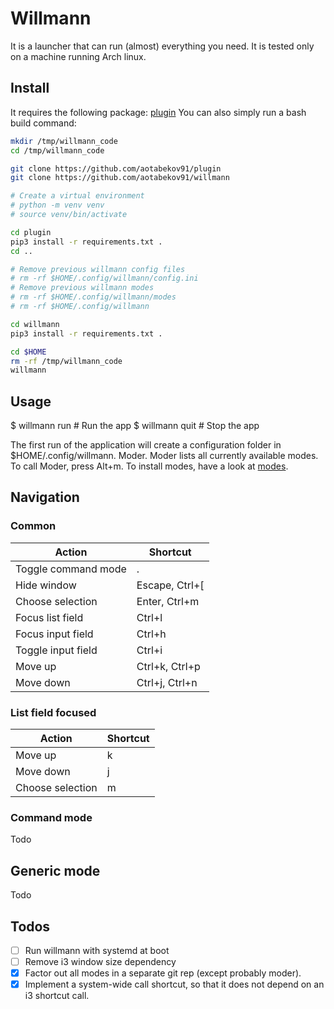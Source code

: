 # Willmann

It is a launcher that can run (almost) everything you need. It is tested only on a machine running Arch linux.

## Install

It requires the following package: [plugin](https://github.com/aotabekov91/plugin) You can also simply run a bash build command:

```bash
mkdir /tmp/willmann_code
cd /tmp/willmann_code

git clone https://github.com/aotabekov91/plugin
git clone https://github.com/aotabekov91/willmann

# Create a virtual environment
# python -m venv venv
# source venv/bin/activate

cd plugin
pip3 install -r requirements.txt .
cd ..

# Remove previous willmann config files
# rm -rf $HOME/.config/willmann/config.ini
# Remove previous willmann modes 
# rm -rf $HOME/.config/willmann/modes
# rm -rf $HOME/.config/willmann

cd willmann
pip3 install -r requirements.txt .

cd $HOME
rm -rf /tmp/willmann_code
willmann
```

## Usage

$ willmann run # Run the app
$ willmann quit # Stop the app

The first run of the application will create a configuration folder in $HOME/.config/willmann. 
Moder. Moder lists all currently available modes. To call Moder, press Alt+m. 
To install modes, have a look at [modes](https://github.com/aotabekov91/willmann_modes). 

## Navigation

### Common

| Action              | Shortcut       |
| ------------------- | ----------     |
| Toggle command mode | .              |
| Hide window         | Escape, Ctrl+[ |
| Choose selection    | Enter, Ctrl+m  |
| Focus list field    | Ctrl+l         |
| Focus input field   | Ctrl+h         |
| Toggle input field  | Ctrl+i         |
| Move up             | Ctrl+k, Ctrl+p |
| Move down           | Ctrl+j, Ctrl+n |

### List field focused

| Action              | Shortcut   |
| ------------------- | ---------- |
| Move up             | k          |
| Move down           | j          |
| Choose selection    | m          |

### Command mode

Todo

## Generic mode

Todo

## Todos

* [ ] Run willmann with systemd at boot
* [ ] Remove i3 window size dependency
* [x] Factor out all modes in a separate git rep (except probably moder).
* [x] Implement a system-wide call shortcut, so that it does not depend on an i3 shortcut call.
